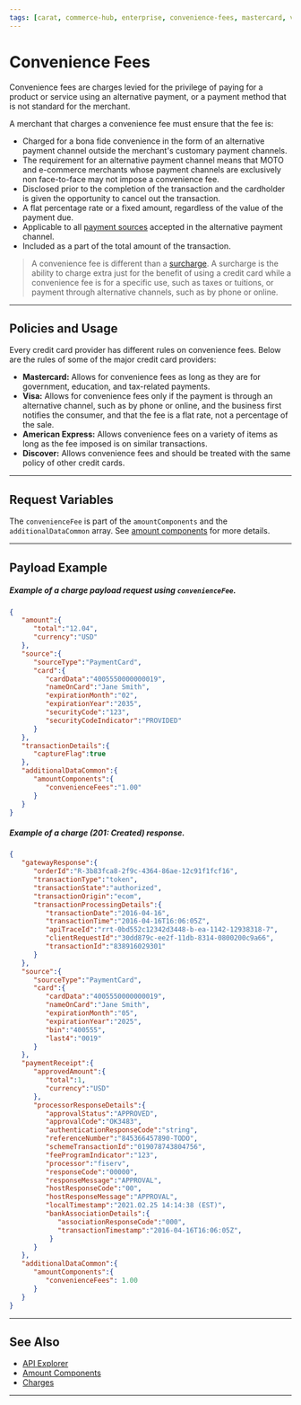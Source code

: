 ```yaml
---
tags: [carat, commerce-hub, enterprise, convenience-fees, mastercard, visa, american-express, discover, vault]
---
```



# Convenience Fees

Convenience fees are charges levied for the privilege of paying for a product or service using an alternative payment, or a payment method that is not standard for the merchant.

A merchant that charges a convenience fee must ensure that the fee is:

- Charged for a bona fide convenience in the form of an alternative payment channel outside the merchant's customary payment channels.
- The requirement for an alternative payment channel means that MOTO and e-commerce merchants whose payment channels are exclusively non face-to-face may not impose a convenience fee.
- Disclosed prior to the completion of the transaction and the cardholder is given the opportunity to cancel out the transaction.
- A flat percentage rate or a fixed amount, regardless of the value of the payment due.
- Applicable to all [payment sources](?path=docs/Resources/Guides/Payment-Sources/Source-Type.md) accepted in the alternative payment channel.
- Included as a part of the total amount of the transaction.

<!-- theme : warning -->
> A convenience fee is different than a [surcharge](?path=docs/Resources/FAQs-Glossary/Glossary.md#surcharge). A surcharge is the ability to charge extra just for the benefit of using a credit card while a convenience fee is for a specific use, such as taxes or tuitions, or payment through alternative channels, such as by phone or online.

---

## Policies and Usage

Every credit card provider has different rules on convenience fees. Below are the rules of some of the major credit card providers:

- **Mastercard:** Allows for convenience fees as long as they are for government, education, and tax-related payments.
- **Visa:** Allows for convenience fees only if the payment is through an alternative channel, such as by phone or online, and the business first notifies the consumer, and that the fee is a flat rate, not a percentage of the sale.
- **American Express:** Allows convenience fees on a variety of items as long as the fee imposed is on similar transactions.
- **Discover:** Allows convenience fees and should be treated with the same policy of other credit cards.

---

## Request Variables

The `convenienceFee` is part of the `amountComponents` and the `additionalDataCommon` array. See [amount components](?path=docs/Resources/Master-Data/Amount-Components.md) for more details.

---

## Payload Example

<!--
type: tab
title: Request
-->

##### Example of a charge payload request using `convenienceFee`.

```json
{
   "amount":{
      "total":"12.04",
      "currency":"USD"
   },
   "source":{
      "sourceType":"PaymentCard",
      "card":{
         "cardData":"4005550000000019",
         "nameOnCard":"Jane Smith",
         "expirationMonth":"02",
         "expirationYear":"2035",
         "securityCode":"123",
         "securityCodeIndicator":"PROVIDED"
      }
   },
   "transactionDetails":{
      "captureFlag":true
   },
   "additionalDataCommon":{
      "amountComponents":{
         "convenienceFees":"1.00"
      }
   }
}
```
<!--
type: tab
title: Response
-->

##### Example of a charge (201: Created) response.

```json
{
   "gatewayResponse":{
      "orderId":"R-3b83fca8-2f9c-4364-86ae-12c91f1fcf16",
      "transactionType":"token",
      "transactionState":"authorized",
      "transactionOrigin":"ecom",
      "transactionProcessingDetails":{
         "transactionDate":"2016-04-16",
         "transactionTime":"2016-04-16T16:06:05Z",
         "apiTraceId":"rrt-0bd552c12342d3448-b-ea-1142-12938318-7",
         "clientRequestId":"30dd879c-ee2f-11db-8314-0800200c9a66",
         "transactionId":"838916029301"
      }
   },
   "source":{
      "sourceType":"PaymentCard",
      "card":{
         "cardData":"4005550000000019",
         "nameOnCard":"Jane Smith",
         "expirationMonth":"05",
         "expirationYear":"2025",
         "bin":"400555",
         "last4":"0019"
      }
   },
   "paymentReceipt":{
      "approvedAmount":{
         "total":1,
         "currency":"USD"
      },
      "processorResponseDetails":{
         "approvalStatus":"APPROVED",
         "approvalCode":"OK3483",
         "authenticationResponseCode":"string",
         "referenceNumber":"845366457890-TODO",
         "schemeTransactionId":"019078743804756",
         "feeProgramIndicator":"123",
         "processor":"fiserv",
         "responseCode":"00000",
         "responseMessage":"APPROVAL",
         "hostResponseCode":"00",
         "hostResponseMessage":"APPROVAL",
         "localTimestamp":"2021.02.25 14:14:38 (EST)",
         "bankAssociationDetails":{
            "associationResponseCode":"000",
            "transactionTimestamp":"2016-04-16T16:06:05Z",
          }
      }
   },
   "additionalDataCommon":{
      "amountComponents":{
         "convenienceFees": 1.00
      }
   }
}
```

<!-- type: tab-end -->

---

## See Also

- [API Explorer](../api/?type=post&path=/payments/v1/charges)
- [Amount Components](?path=docs/Resources/Master-Data/Amount-Components.md)
- [Charges](?path=docs/Resources/API-Documents/Payments/Charges.md)

---

